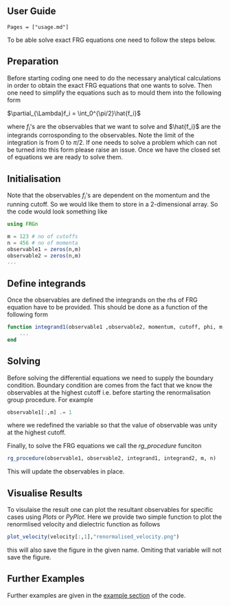## User Guide

```@contents
Pages = ["usage.md"]
```

To be able  solve exact FRG equations one need to follow the steps below.

## Preparation

Before starting coding one need to do the necessary analytical calculations in order to obtain the exact FRG equations that one wants to solve. Then one need to simplify the equations such as to mould them into the following form

$\partial_{\Lambda}f_i = \int_0^{\pi/2}\hat{f_i}$

where $f_i$'s are the observables that we want to solve and $\hat{f_i}$ are the integrands corrosponding to the observables. Note the limit of the integration is from $0$ to $\pi/2$. If one needs to solve a problem which can not be turned into this form please raise an issue. Once we have the closed set of equations we are ready to solve them.

## Initialisation

Note that the observables $f_i$'s are dependent on the momentum and the running cutoff. So we would like them to store in a 2-dimensional array. So the code would look something like

```julia
using FRGn

m = 123 # no of cutoffs
n = 456 # no of momenta
observable1 = zeros(n,m)
observable2 = zeros(n,m)
...

```


## Define integrands

Once the observables are defined the integrands on the rhs of FRG equation have to be provided. This should be done as a function of the following form

```julia
function integrand1(observable1 ,observable2, momentum, cutoff, phi, m, n) 
	...
end
```

## Solving

Before solving the differential equations we need to supply the boundary condition. Boundary condition are comes from the fact that we know the observables at the highest cutoff i.e. before starting the renormalisation group procedure. For example

```julia
observable1[:,m] .= 1
```
where we redefined the variable so that the value of observable was unity at the highest cutoff.

Finally, to solve the FRG equations we call the *rg_procedure* funciton

```julia
rg_procedure(observable1, observable2, integrand1, integrand2, m, n)
```

This will update the observables in place.

## Visualise Results

To visulaise the result one can plot the resultant observables for specific cases using *Plots* or *PyPlot*. Here we provide two simple function to plot the renormlised velocity and dielectric function as follows
```julia
plot_velocity(velocity[:,1],"renormalised_velocity.png")
``` 
this will also save the figure in the given name. Omiting that variable will not save the figure.

## Further Examples

Further examples are given in the [example section](https://github.com/biplab37/FRGn/blob/master/example) of the code.
